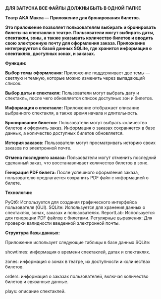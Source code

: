**ДЛЯ ЗАПУСКА ВСЕ ФАЙЛЫ ДОЛЖНЫ БЫТЬ В ОДНОЙ ПАПКЕ**

**Театр AKA Макса — Приложение для бронирования билетов.**

**Это приложение позволяет пользователям выбирать и бронировать билеты на спектакли в театре. Пользователи могут выбирать даты, спектакли, зоны, а также указывать количество билетов и вводить свою электронную почту для оформления заказа. Приложение интегрируется с базой данных SQLite, где хранится информация о спектаклях, доступных зонах, и заказах.**

**Функции:**

**Выбор темы оформления:** Приложение поддерживает две темы — светлую и темную, которые можно изменить через выпадающий список.

**Выбор даты и спектакля:** Пользователи могут выбрать дату и спектакль, после чего обновляется список доступных зон и билетов.

**Информация о спектакле:** Приложение отображает описание выбранного спектакля, а также время начала и длительность.

**Бронирование билетов:** Пользователи могут выбрать количество билетов и оформить заказ. Информация о заказах сохраняется в базе данных, а количество доступных билетов обновляется.

**История заказов:** Пользователи могут просматривать историю своих заказов по электронной почте.

**Отмена последнего заказа:** Пользователи могут отменить последний сделанный заказ, что восстанавливает количество билетов в зоне.

**Генерация PDF билета:** После успешного оформления заказа, пользователю предлагается сохранить PDF файл с информацией о билете.



**Технологии:**

PyQt6: Используется для создания графического интерфейса пользователя (GUI).
SQLite: Используется для хранения данных о спектаклях, зонах, заказах и пользователях.
ReportLab: Используется для генерации PDF файлов с билетами.
Регулярные выражения: Для проверки валидности введенной электронной почты.

**Структура базы данных:**

Приложение использует следующие таблицы в базе данных SQLite:

showtimes: информация о времени спектаклей, датах и спектаклях.

zones: информация о зонах в театре, их доступности и количествах билетов.

orders: информация о заказах пользователей, включая количество билетов и связанные данные.

plays: описание спектаклей.
